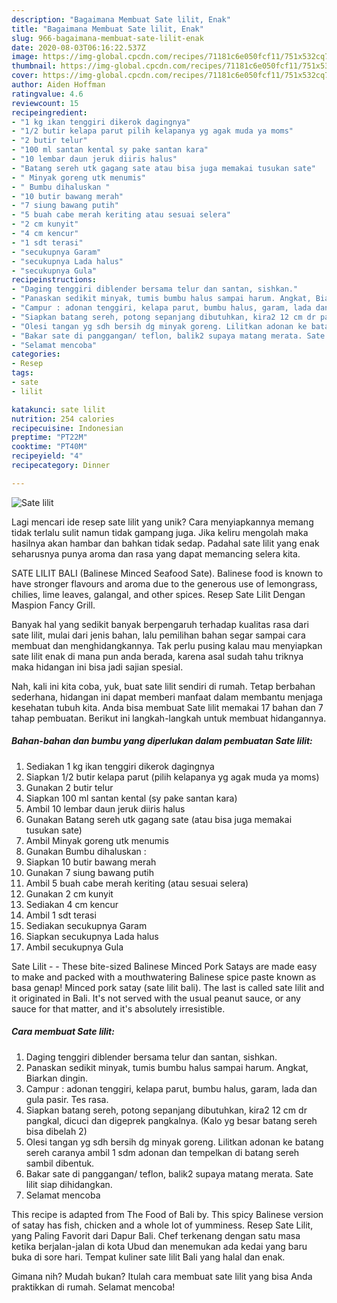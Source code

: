 ```yaml
---
description: "Bagaimana Membuat Sate lilit, Enak"
title: "Bagaimana Membuat Sate lilit, Enak"
slug: 966-bagaimana-membuat-sate-lilit-enak
date: 2020-08-03T06:16:22.537Z
image: https://img-global.cpcdn.com/recipes/71181c6e050fcf11/751x532cq70/sate-lilit-foto-resep-utama.jpg
thumbnail: https://img-global.cpcdn.com/recipes/71181c6e050fcf11/751x532cq70/sate-lilit-foto-resep-utama.jpg
cover: https://img-global.cpcdn.com/recipes/71181c6e050fcf11/751x532cq70/sate-lilit-foto-resep-utama.jpg
author: Aiden Hoffman
ratingvalue: 4.6
reviewcount: 15
recipeingredient:
- "1 kg ikan tenggiri dikerok dagingnya"
- "1/2 butir kelapa parut pilih kelapanya yg agak muda ya moms"
- "2 butir telur"
- "100 ml santan kental sy pake santan kara"
- "10 lembar daun jeruk diiris halus"
- "Batang sereh utk gagang sate atau bisa juga memakai tusukan sate"
- " Minyak goreng utk menumis"
- " Bumbu dihaluskan "
- "10 butir bawang merah"
- "7 siung bawang putih"
- "5 buah cabe merah keriting atau sesuai selera"
- "2 cm kunyit"
- "4 cm kencur"
- "1 sdt terasi"
- "secukupnya Garam"
- "secukupnya Lada halus"
- "secukupnya Gula"
recipeinstructions:
- "Daging tenggiri diblender bersama telur dan santan, sishkan."
- "Panaskan sedikit minyak, tumis bumbu halus sampai harum. Angkat, Biarkan dingin."
- "Campur : adonan tenggiri, kelapa parut, bumbu halus, garam, lada dan gula pasir. Tes rasa."
- "Siapkan batang sereh, potong sepanjang dibutuhkan, kira2 12 cm dr pangkal, dicuci dan digeprek pangkalnya. (Kalo yg besar batang sereh bisa dibelah 2)"
- "Olesi tangan yg sdh bersih dg minyak goreng. Lilitkan adonan ke batang sereh caranya ambil 1 sdm adonan dan tempelkan di batang sereh sambil dibentuk."
- "Bakar sate di panggangan/ teflon, balik2 supaya matang merata. Sate lilit siap dihidangkan."
- "Selamat mencoba"
categories:
- Resep
tags:
- sate
- lilit

katakunci: sate lilit 
nutrition: 254 calories
recipecuisine: Indonesian
preptime: "PT22M"
cooktime: "PT40M"
recipeyield: "4"
recipecategory: Dinner

---
```



![Sate lilit](https://img-global.cpcdn.com/recipes/71181c6e050fcf11/751x532cq70/sate-lilit-foto-resep-utama.jpg)

Lagi mencari ide resep sate lilit yang unik? Cara menyiapkannya memang tidak terlalu sulit namun tidak gampang juga. Jika keliru mengolah maka hasilnya akan hambar dan bahkan tidak sedap. Padahal sate lilit yang enak seharusnya punya aroma dan rasa yang dapat memancing selera kita.

SATE LILIT BALI (Balinese Minced Seafood Sate). Balinese food is known to have stronger flavours and aroma due to the generous use of lemongrass, chilies, lime leaves, galangal, and other spices. Resep Sate Lilit Dengan Maspion Fancy Grill.

Banyak hal yang sedikit banyak berpengaruh terhadap kualitas rasa dari sate lilit, mulai dari jenis bahan, lalu pemilihan bahan segar sampai cara membuat dan menghidangkannya. Tak perlu pusing kalau mau menyiapkan sate lilit enak di mana pun anda berada, karena asal sudah tahu triknya maka hidangan ini bisa jadi sajian spesial.


Nah, kali ini kita coba, yuk, buat sate lilit sendiri di rumah. Tetap berbahan sederhana, hidangan ini dapat memberi manfaat dalam membantu menjaga kesehatan tubuh kita. Anda bisa membuat Sate lilit memakai 17 bahan dan 7 tahap pembuatan. Berikut ini langkah-langkah untuk membuat hidangannya.

<!--inarticleads1-->

##### Bahan-bahan dan bumbu yang diperlukan dalam pembuatan Sate lilit:

1. Sediakan 1 kg ikan tenggiri dikerok dagingnya
1. Siapkan 1/2 butir kelapa parut (pilih kelapanya yg agak muda ya moms)
1. Gunakan 2 butir telur
1. Siapkan 100 ml santan kental (sy pake santan kara)
1. Ambil 10 lembar daun jeruk diiris halus
1. Gunakan Batang sereh utk gagang sate (atau bisa juga memakai tusukan sate)
1. Ambil  Minyak goreng utk menumis
1. Gunakan  Bumbu dihaluskan :
1. Siapkan 10 butir bawang merah
1. Gunakan 7 siung bawang putih
1. Ambil 5 buah cabe merah keriting (atau sesuai selera)
1. Gunakan 2 cm kunyit
1. Sediakan 4 cm kencur
1. Ambil 1 sdt terasi
1. Sediakan secukupnya Garam
1. Siapkan secukupnya Lada halus
1. Ambil secukupnya Gula


Sate Lilit - - These bite-sized Balinese Minced Pork Satays are made easy to make and packed with a mouthwatering Balinese spice paste known as basa genap! Minced pork satay (sate lilit bali). The last is called sate lilit and it originated in Bali. It&#39;s not served with the usual peanut sauce, or any sauce for that matter, and it&#39;s absolutely irresistible. 

<!--inarticleads2-->

##### Cara membuat Sate lilit:

1. Daging tenggiri diblender bersama telur dan santan, sishkan.
1. Panaskan sedikit minyak, tumis bumbu halus sampai harum. Angkat, Biarkan dingin.
1. Campur : adonan tenggiri, kelapa parut, bumbu halus, garam, lada dan gula pasir. Tes rasa.
1. Siapkan batang sereh, potong sepanjang dibutuhkan, kira2 12 cm dr pangkal, dicuci dan digeprek pangkalnya. (Kalo yg besar batang sereh bisa dibelah 2)
1. Olesi tangan yg sdh bersih dg minyak goreng. Lilitkan adonan ke batang sereh caranya ambil 1 sdm adonan dan tempelkan di batang sereh sambil dibentuk.
1. Bakar sate di panggangan/ teflon, balik2 supaya matang merata. Sate lilit siap dihidangkan.
1. Selamat mencoba


This recipe is adapted from The Food of Bali by. This spicy Balinese version of satay has fish, chicken and a whole lot of yumminess. Resep Sate Lilit, yang Paling Favorit dari Dapur Bali. Chef terkenang dengan satu masa ketika berjalan-jalan di kota Ubud dan menemukan ada kedai yang baru buka di sore hari. Tempat kuliner sate lilit Bali yang halal dan enak. 

Gimana nih? Mudah bukan? Itulah cara membuat sate lilit yang bisa Anda praktikkan di rumah. Selamat mencoba!
